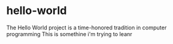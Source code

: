 # hello-world
The Hello World project is a time-honored tradition in computer programming
This is somethine i'm trying to leanr
